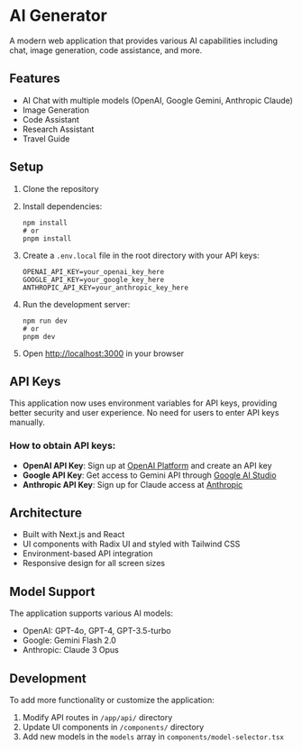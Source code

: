 # AI Generator

A modern web application that provides various AI capabilities including chat, image generation, code assistance, and more.

## Features

- AI Chat with multiple models (OpenAI, Google Gemini, Anthropic Claude)
- Image Generation
- Code Assistant
- Research Assistant
- Travel Guide

## Setup

1. Clone the repository
2. Install dependencies:
   ```
   npm install
   # or
   pnpm install
   ```
3. Create a `.env.local` file in the root directory with your API keys:
   ```
   OPENAI_API_KEY=your_openai_key_here
   GOOGLE_API_KEY=your_google_key_here
   ANTHROPIC_API_KEY=your_anthropic_key_here
   ```

4. Run the development server:
   ```
   npm run dev
   # or
   pnpm dev
   ```

5. Open [http://localhost:3000](http://localhost:3000) in your browser

## API Keys

This application now uses environment variables for API keys, providing better security and user experience. No need for users to enter API keys manually.

### How to obtain API keys:

- **OpenAI API Key**: Sign up at [OpenAI Platform](https://platform.openai.com) and create an API key
- **Google API Key**: Get access to Gemini API through [Google AI Studio](https://makersuite.google.com/)
- **Anthropic API Key**: Sign up for Claude access at [Anthropic](https://www.anthropic.com)

## Architecture

- Built with Next.js and React
- UI components with Radix UI and styled with Tailwind CSS
- Environment-based API integration
- Responsive design for all screen sizes

## Model Support

The application supports various AI models:
- OpenAI: GPT-4o, GPT-4, GPT-3.5-turbo
- Google: Gemini Flash 2.0
- Anthropic: Claude 3 Opus

## Development

To add more functionality or customize the application:

1. Modify API routes in `/app/api/` directory
2. Update UI components in `/components/` directory
3. Add new models in the `models` array in `components/model-selector.tsx` 